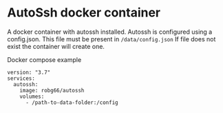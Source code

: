 # AutoSsh docker container

A docker container with autossh installed.
Autossh is configured using a config.json.
This file must be present in `/data/config.json`
If file does not exist the container will create one. 

Docker compose example
```
version: "3.7"
services:
  autossh:
    image: robg66/autossh
    volumes:
      - /path-to-data-folder:/config
```
